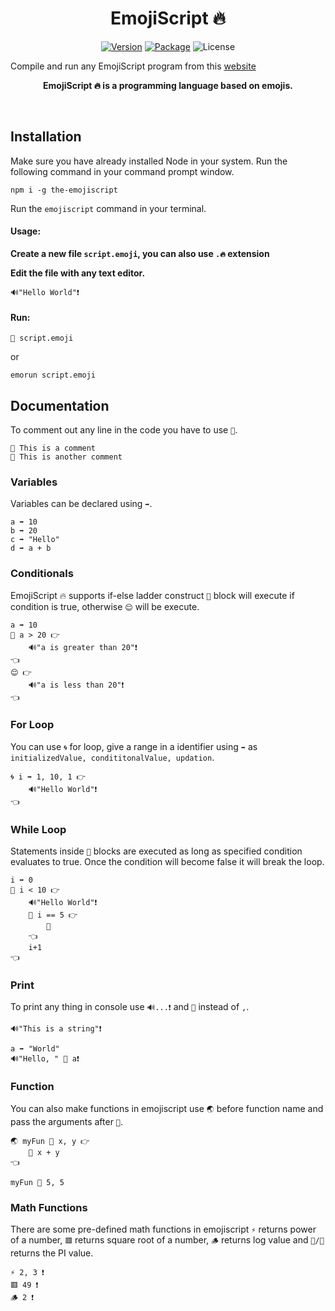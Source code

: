 <h1 align="center">EmojiScript 🔥</h1>

<p align="center">
<a href="https://www.npmjs.com/package/the-emojiscript"><img alt="Version" src="https://img.shields.io/badge/npm-v1.0.1-blue"/></a>
<a href="https://www.npmjs.com/package/the-emojiscript"><img alt="Package" src="https://img.shields.io/badge/npm-the--emojiscript-orange"/></a>
<img alt="License" src="https://img.shields.io/badge/license-MIT-brightgreen"/>
</p>

<p>Compile and run any EmojiScript program from this <a href="https://harsh-baranwal.github.io/web-compiler/">website</a></p>

<p align="center">
  <b>EmojiScript 🔥 is a programming language based on emojis.</b>
</p>
<br>

<h2>Installation</h2>
<p>Make sure you have already installed Node in your system. Run the following command in your command prompt window.</p>

```
npm i -g the-emojiscript
```

<p>Run the <code>emojiscript</code> command in your terminal.</p>

<h4>Usage: </h4>

<p><b>Create a new file <code>script.emoji</code>, you can also use <code>.🔥</code> extension</b></p>

<p><b>Edit the file with any text editor.</b></p>

```
🔊"Hello World"❗
```

<h4>Run: </h4>

```
👀 script.emoji
```

<p>or</p>

```
emorun script.emoji
```

<h2>Documentation</h2>

<p>To comment out any line in the code you have to use <code>💬</code>.</p>

```
💬 This is a comment
💬 This is another comment
```

<h3>Variables</h3>
<p>Variables can be declared using <code>➡️</code>.</p>

```
a ➡️ 10
b ➡️ 20
c ➡️ "Hello"
d ➡️ a + b
```

<h3>Conditionals</h3>
<p>EmojiScript 🔥 supports if-else ladder construct <code>🤔</code> block will execute if condition is true, otherwise <code>😌</code> will be execute.</p>

```
a ➡️ 10
🤔 a > 20 👉
    🔊"a is greater than 20"❗
👈
😌 👉
    🔊"a is less than 20"❗
👈
```

<h3>For Loop</h3>
<p>You can use <code>🌀</code> for loop, give a range in a identifier using <code>➡️</code> as <code>initializedValue, condititonalValue, updation</code>. </p>

```
🌀 i ➡️ 1, 10, 1 👉
    🔊"Hello World"❗
👈
```

<h3>While Loop</h3>
<p>Statements inside <code>🤗</code> blocks are executed as long as specified condition evaluates to true. Once the condition will become false it will break the loop.</p>

```
i ➡️ 0
🤗 i < 10 👉
    🔊"Hello World"❗
    🤔 i == 5 👉
        🚫
    👈
    i+1
👈
```

<h3>Print</h3>
<p>To print any thing in console use <code>🔊...❗</code> and <code>🔗</code> instead of <code>,</code>.</p>

```
🔊"This is a string"❗

a ➡️ "World"
🔊"Hello, " 🔗 a❗
```

<h3>Function</h3>
<p>You can also make functions in emojiscript use <code>🌏</code> before function name and pass the arguments after <code>🤌</code>.</p>

```
🌏 myFun 🤌 x, y 👉
    🙏 x + y
👈

myFun 🤌 5, 5
```

<h3>Math Functions</h3>
<p>There are some pre-defined math functions in emojiscript <code>⚡</code> returns power of a number, <code>🟥</code> returns square root of a number, <code>🪵</code> returns log value and <code>🍰/🍕</code> returns the PI value.</p>

```
⚡ 2, 3 ❗
🟥 49 ❗
🪵 2 ❗
```

